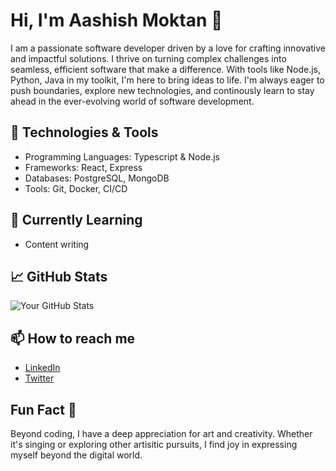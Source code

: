 # Hi, I'm Aashish Moktan 👋

I am a passionate software developer driven by a love for crafting innovative and impactful solutions. I thrive on turning complex challenges into seamless, efficient software that make a difference. With tools like Node.js, Python, Java in my toolkit, I'm here to bring ideas to life. I'm always eager to push boundaries, explore new technologies, and continously learn to stay ahead in the ever-evolving world of software development.

## 🔧 Technologies & Tools
- Programming Languages: Typescript & Node.js 
- Frameworks: React, Express
- Databases: PostgreSQL, MongoDB 
- Tools: Git, Docker, CI/CD

## 🌱 Currently Learning
- Content writing

## 📈 GitHub Stats
![Your GitHub Stats](https://github-readme-stats.vercel.app/api?username=yourusername&show_icons=true&theme=radical)

## 📫 How to reach me
- [LinkedIn](https://www.linkedin.com/in/aashish-moktan-b65784171/)
- [Twitter](https://x.com/AashishMoktan9)
<!-- - [Portfolio](https://aashishmoktan.com.np) -->

<!--
## 🚀 Projects
- [Project 1](https://github.com/yourusername/project1): Brief description
- [Project 2](https://github.com/yourusername/project2): Brief description
-->

## Fun Fact 🎉
Beyond coding, I have a deep appreciation for art and creativity. Whether it's singing or exploring other artisitic pursuits, I find joy in expressing myself beyond the digital world.


